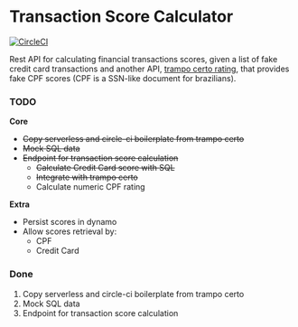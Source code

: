 # Transaction Score Calculator

[![CircleCI](https://circleci.com/gh/fabioaromanini/transaction-score-calculator.svg?style=svg)](https://circleci.com/gh/fabioaromanini/transaction-score-calculator)

Rest API for calculating financial transactions scores, given a list of fake credit card transactions and another API, [trampo certo rating](https://github.com/fabioaromanini/trampo-certo-rating), that provides fake CPF scores (CPF is a SSN-like document for brazilians).

### TODO

**Core**

- ~~Copy serverless and circle-ci boilerplate from trampo certo~~
- ~~Mock SQL data~~
- ~~Endpoint for transaction score calculation~~
  - ~~Calculate Credit Card score with SQL~~
  - ~~Integrate with trampo certo~~
  - Calculate numeric CPF rating

**Extra**

- Persist scores in dynamo
- Allow scores retrieval by:
  - CPF
  - Credit Card

### Done

1. Copy serverless and circle-ci boilerplate from trampo certo
2. Mock SQL data
3. Endpoint for transaction score calculation
